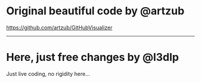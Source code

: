 # Original beautiful code by @artzub

https://github.com/artzub/GitHubVisualizer

---

# Here, just free changes by @l3dlp

Just live coding, no rigidity here...


